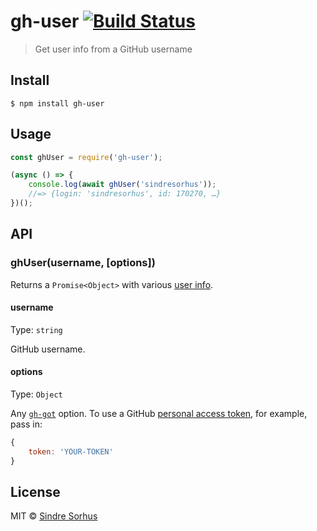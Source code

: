 # gh-user [![Build Status](https://travis-ci.org/sindresorhus/gh-user.svg?branch=master)](https://travis-ci.org/sindresorhus/gh-user)

> Get user info from a GitHub username


## Install

```
$ npm install gh-user
```


## Usage

```js
const ghUser = require('gh-user');

(async () => {
	console.log(await ghUser('sindresorhus'));
	//=> {login: 'sindresorhus', id: 170270, …}
})();
```


## API

### ghUser(username, [options])

Returns a `Promise<Object>` with various [user info](https://developer.github.com/v3/users/#response).

#### username

Type: `string`

GitHub username.

#### options

Type: `Object`

Any [`gh-got`](https://github.com/sindresorhus/gh-got#api) option. To use a GitHub [personal access token](https://github.com/settings/tokens/new), for example, pass in:

```js
{
	token: 'YOUR-TOKEN'
}
```


## License

MIT © [Sindre Sorhus](https://sindresorhus.com)
